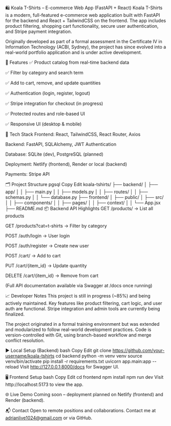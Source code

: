 🛍️ Koala T-Shirts – E-commerce Web App (FastAPI + React)
Koala T-Shirts is a modern, full-featured e-commerce web application built with FastAPI for the backend and React + TailwindCSS on the frontend. The app includes product filtering, shopping cart functionality, secure user authentication, and Stripe payment integration.

Originally developed as part of a formal assessment in the Certificate IV in Information Technology (ACBI, Sydney), the project has since evolved into a real-world portfolio application and is under active development.

🚀 Features
✅ Product catalog from real-time backend data

✅ Filter by category and search term

✅ Add to cart, remove, and update quantities

✅ Authentication (login, register, logout)

✅ Stripe integration for checkout (in progress)

✅ Protected routes and role-based UI

✅ Responsive UI (desktop & mobile)

🔧 Tech Stack
Frontend: React, TailwindCSS, React Router, Axios

Backend: FastAPI, SQLAlchemy, JWT Authentication

Database: SQLite (dev), PostgreSQL (planned)

Deployment: Netlify (frontend), Render or local (backend)

Payments: Stripe API

🗂️ Project Structure
pgsql
Copy
Edit
koala-tshirts/
├── backend/
│   ├── app/
│   │   ├── main.py
│   │   ├── models.py
│   │   ├── routes/
│   │   ├── schemas.py
│   │   └── database.py
├── frontend/
│   ├── public/
│   ├── src/
│   │   ├── components/
│   │   ├── pages/
│   │   ├── context/
│   │   └── App.jsx
├── README.md
📦 Backend API Highlights
GET /products/ → List all products

GET /products?cat=t-shirts → Filter by category

POST /auth/login → User login

POST /auth/register → Create new user

POST /cart/ → Add to cart

PUT /cart/{item_id} → Update quantity

DELETE /cart/{item_id} → Remove from cart

(Full API documentation available via Swagger at /docs once running)

📈 Developer Notes
This project is still in progress (~85%) and being actively maintained.
Key features like product filtering, cart logic, and user auth are functional. Stripe integration and admin tools are currently being finalized.

The project originated in a formal training environment but was extended and modularized to follow real-world development practices. Code is version-controlled with Git, using branch-based workflow and merge conflict resolution.

▶️ Local Setup (Backend)
bash
Copy
Edit
git clone https://github.com/your-username/koala-tshirts
cd backend
python -m venv venv
source venv/bin/activate
pip install -r requirements.txt
uvicorn app.main:app --reload
Visit http://127.0.0.1:8000/docs for Swagger UI.

🖥️ Frontend Setup
bash
Copy
Edit
cd frontend
npm install
npm run dev
Visit http://localhost:5173 to view the app.

🌐 Live Demo
Coming soon – deployment planned on Netlify (frontend) and Render (backend).

📬 Contact
Open to remote positions and collaborations.
Contact me at adrianlive1024@gmail.com or via GitHub.
